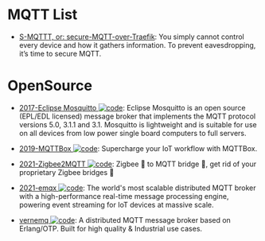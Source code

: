 # MQTT List

- [S-MQTTT, or: secure-MQTT-over-Traefik](https://jurian.slui.mn/posts/smqttt-or-secure-mqtt-over-traefik/): You simply cannot control every device and how it gathers information. To prevent eavesdropping, it’s time to secure MQTT.

# OpenSource

- [2017-Eclipse Mosquitto ![code](https://martrix-usa.oss-accelerate.aliyuncs.com/logo/code.svg)](https://mosquitto.org/): Eclipse Mosquitto is an open source (EPL/EDL licensed) message broker that implements the MQTT protocol versions 5.0, 3.1.1 and 3.1. Mosquitto is lightweight and is suitable for use on all devices from low power single board computers to full servers.

- [2019-MQTTBox ![code](https://martrix-usa.oss-accelerate.aliyuncs.com/logo/code.svg)](http://workswithweb.com/mqttbox.html): Supercharge your IoT workflow with MQTTBox.

- [2021-Zigbee2MQTT ![code](https://martrix-usa.oss-accelerate.aliyuncs.com/logo/code.svg)](https://github.com/Koenkk/zigbee2mqtt): Zigbee 🐝 to MQTT bridge 🌉, get rid of your proprietary Zigbee bridges 🔨

- [2021-emqx ![code](https://martrix-usa.oss-accelerate.aliyuncs.com/logo/code.svg)](https://www.emqx.io/): The world's most scalable distributed MQTT broker with a high-performance real-time message processing engine, powering event streaming for IoT devices at massive scale.

- [vernemq ![code](https://martrix-usa.oss-accelerate.aliyuncs.com/logo/code.svg)](https://github.com/vernemq/vernemq): A distributed MQTT message broker based on Erlang/OTP. Built for high quality & Industrial use cases.
